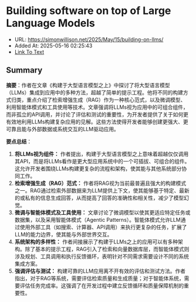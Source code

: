 # Building software on top of Large Language Models
- URL: https://simonwillison.net/2025/May/15/building-on-llms/
- Added At: 2025-05-16 02:25:43
- [Link To Text](2025-05-16-building-software-on-top-of-large-language-models_raw.md)

## Summary

**摘要**：作者在文章《构建于大型语言模型之上》中探讨了将大型语言模型（LLMs）集成到应用中的多种方法，超越了简单的提示工程。他将不同的构建方式归类，重点介绍了检索增强生成（RAG）作为一种核心范式，以及微调模型、利用智能体模式和工具使用等技术。文章强调将LLMs视为应用中的可组合组件，而非孤立的API调用，并讨论了评估和测试的重要性，为开发者提供了关于如何更有效地利用LLMs构建复杂应用的见解。这些方法使得开发者能够创建更强大、更可靠且能与外部数据或系统交互的LLM驱动应用。

**要点总结**：

1. **将LLMs视为组件：** 作者提出，构建于大型语言模型之上意味着超越仅仅调用其API，而是将LLMs看作是更大型应用系统中的一个可插拔、可组合的组件。这允许开发者围绕LLMs构建更复杂的流程和架构，使其能与其他系统部分协同工作。
2. **检索增强生成（RAG）范式：** 作者将RAG视为当前最普遍且强大的构建模式之一。RAG通过检索外部数据来为LLM提供上下文，使其能够基于特定、最新的或私有的信息生成回答，从而提高了回答的准确性和相关性，减少了模型幻觉。
3. **微调与智能体模式及工具使用：** 文章讨论了微调模型以使其更适应特定任务或数据集，以及采用智能体模式（Agentic Patterns）。智能体模式允许LLM通过使用外部工具（如搜索、计算器、API调用）来执行更复杂的任务，扩展了LLM的能力边界，使其能与外部世界交互。
4. **系统架构的多样性：** 作者间接展示了构建于LLMs之上的应用可以有多种架构。除了基本的提示工程，RAG引入了检索和向量数据库层，而智能体模式则涉及规划、工具调用和执行反馈循环，表明针对不同需求需要设计不同的系统集成方案。
5. **强调评估与测试：** 构建可靠的LLM应用离不开有效的评估和测试方法。作者指出，对于RAG等系统，需要评估检索质量和生成质量；对于智能体系统，需要评估任务完成率。这强调了在开发过程中建立反馈循环和质量保障机制的重要性。

